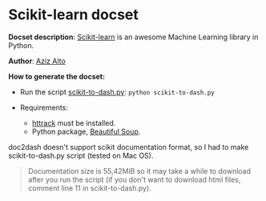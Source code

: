 
Scikit-learn docset
=============
__Docset description__:
	[Scikit-learn](http://scikit-learn.org/stable/) is an awesome Machine Learning library in Python.

__Author__:
    [Aziz Alto](https://github.com/iamaziz)

__How to generate the docset:__

- Run the script [scikit-to-dash.py](https://github.com/iamaziz/scikit-docset/blob/master/scikit-to-dash.py):
`
	python scikit-to-dash.py
`

- Requirements:
	- [httrack](http://www.httrack.com/) must be installed.
	- Python package, [Beautiful Soup](https://pypi.python.org/pypi/beautifulsoup4/4.3.2).


doc2dash doesn't support scikit documentation format, so I had to make scikit-to-dash.py script (tested on Mac OS).
> Documentation size is 55,42MiB so it may take a while to download after you run the script (if you don't want to download html files, comment line 11 in scikit-to-dash.py).